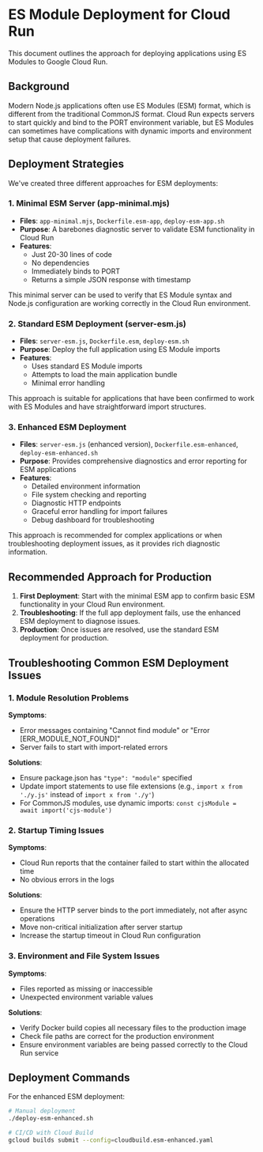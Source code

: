 # ES Module Deployment for Cloud Run

This document outlines the approach for deploying applications using ES Modules to Google Cloud Run.

## Background

Modern Node.js applications often use ES Modules (ESM) format, which is different from the traditional CommonJS format. Cloud Run expects servers to start quickly and bind to the PORT environment variable, but ES Modules can sometimes have complications with dynamic imports and environment setup that cause deployment failures.

## Deployment Strategies

We've created three different approaches for ESM deployments:

### 1. Minimal ESM Server (app-minimal.mjs)

- **Files**: `app-minimal.mjs`, `Dockerfile.esm-app`, `deploy-esm-app.sh`
- **Purpose**: A barebones diagnostic server to validate ESM functionality in Cloud Run
- **Features**: 
  - Just 20-30 lines of code
  - No dependencies
  - Immediately binds to PORT
  - Returns a simple JSON response with timestamp

This minimal server can be used to verify that ES Module syntax and Node.js configuration are working correctly in the Cloud Run environment.

### 2. Standard ESM Deployment (server-esm.js)

- **Files**: `server-esm.js`, `Dockerfile.esm`, `deploy-esm.sh`
- **Purpose**: Deploy the full application using ES Module imports
- **Features**:
  - Uses standard ES Module imports
  - Attempts to load the main application bundle
  - Minimal error handling

This approach is suitable for applications that have been confirmed to work with ES Modules and have straightforward import structures.

### 3. Enhanced ESM Deployment

- **Files**: `server-esm.js` (enhanced version), `Dockerfile.esm-enhanced`, `deploy-esm-enhanced.sh`
- **Purpose**: Provides comprehensive diagnostics and error reporting for ESM applications
- **Features**:
  - Detailed environment information
  - File system checking and reporting
  - Diagnostic HTTP endpoints
  - Graceful error handling for import failures
  - Debug dashboard for troubleshooting

This approach is recommended for complex applications or when troubleshooting deployment issues, as it provides rich diagnostic information.

## Recommended Approach for Production

1. **First Deployment**: Start with the minimal ESM app to confirm basic ESM functionality in your Cloud Run environment.
2. **Troubleshooting**: If the full app deployment fails, use the enhanced ESM deployment to diagnose issues.
3. **Production**: Once issues are resolved, use the standard ESM deployment for production.

## Troubleshooting Common ESM Deployment Issues

### 1. Module Resolution Problems

**Symptoms**:
- Error messages containing "Cannot find module" or "Error [ERR_MODULE_NOT_FOUND]"
- Server fails to start with import-related errors

**Solutions**:
- Ensure package.json has `"type": "module"` specified
- Update import statements to use file extensions (e.g., `import x from './y.js'` instead of `import x from './y'`)
- For CommonJS modules, use dynamic imports: `const cjsModule = await import('cjs-module')`

### 2. Startup Timing Issues

**Symptoms**:
- Cloud Run reports that the container failed to start within the allocated time
- No obvious errors in the logs

**Solutions**:
- Ensure the HTTP server binds to the port immediately, not after async operations
- Move non-critical initialization after server startup
- Increase the startup timeout in Cloud Run configuration

### 3. Environment and File System Issues

**Symptoms**:
- Files reported as missing or inaccessible
- Unexpected environment variable values

**Solutions**:
- Verify Docker build copies all necessary files to the production image
- Check file paths are correct for the production environment
- Ensure environment variables are being passed correctly to the Cloud Run service

## Deployment Commands

For the enhanced ESM deployment:

```bash
# Manual deployment
./deploy-esm-enhanced.sh

# CI/CD with Cloud Build
gcloud builds submit --config=cloudbuild.esm-enhanced.yaml
```
